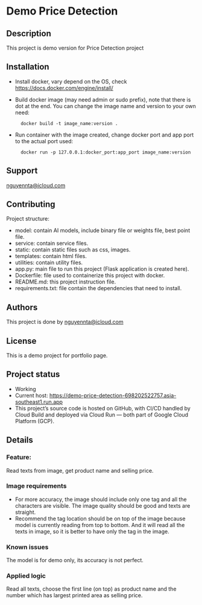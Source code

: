 # Demo Price Detection


## Description
This project is demo version for Price Detection project


## Installation
- Install docker, vary depend on the OS, check https://docs.docker.com/engine/install/
- Build docker image (may need admin or sudo prefix), note that there is dot at the end. You can 
change the image name and version to your own need:
    
        docker build -t image_name:version .
- Run container with the image created, change docker port and app port to the actual port used:
    
        docker run -p 127.0.0.1:docker_port:app_port image_name:version

## Support
nguyennta@icloud.com


## Contributing
Project structure:
- model: contain AI models, include binary file or weights file, best point file.
- service: contain service files.
- static: contain static files such as css, images.
- templates: contain html files.
- utilities: contain utility files.
- app.py: main file to run this project (Flask application is created here).
- Dockerfile: file used to containerize this project with docker.
- README.md: this project instruction file.
- requirements.txt: file contain the dependencies that need to install.


## Authors
This project is done by nguyennta@icloud.com


## License
This is a demo project for portfolio page.


## Project status
- Working
- Current host: https://demo-price-detection-698202522757.asia-southeast1.run.app
- This project’s source code is hosted on GitHub, with CI/CD handled by Cloud Build 
and deployed via Cloud Run — both part of Google Cloud Platform (GCP).


## Details


### Feature:  
Read texts from image, get product name and selling price.


### Image requirements
- For more accuracy, the image should include only one tag and all the characters 
are visible. The image quality should be good and texts are straight.
- Recommend the tag location should be on top of the image because model is 
currently reading from top to bottom. And it will read all the texts in image, 
so it is better to have only the tag in the image.


### Known issues
The model is for demo only, its accuracy is not perfect.


### Applied logic
Read all texts, choose the first line (on top) as product name and the number 
which has largest printed area as selling price.
